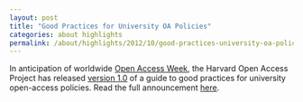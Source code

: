 ```yaml
---
layout: post
title: "Good Practices for University OA Policies"
categories: about highlights
permalink: /about/highlights/2012/10/good-practices-university-oa-policies/index.html
---
```

<p>In anticipation of worldwide <a href="http://osc.hul.harvard.edu/oaweek2012">Open Access Week</a>, the Harvard Open Access Project has released <a href="http://cyber.law.harvard.edu/hoap/Good_practices_for_university_open-access_policies" target="_blank">version 1.0</a> of a guide to good practices for university open-access policies. Read the full announcement <a href="http://cyber.law.harvard.edu/node/8005" target="_blank">here</a>.&nbsp;</p>